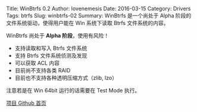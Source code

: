 Title: WinBtrfs 0.2
Author: lovenemesis
Date: 2016-03-15
Category: Drivers
Tags: btrfs
Slug: winbtrfs-02
Summary: WinBtrfs 是一个尚处于 Alpha 阶段的文件系统驱动，使得用户能在 Win 系统下读取 Btrfs 文件系统的内容。

WinBtrfs 尚处于 **Alpha 阶段**，使用有风险！

* 支持读取和写入 Btrfs 文件系统
* 支持 Btrfs 文件系统侦测及发现
* 可以获取 ACL 内容
* 目前尚不支持各类 RAID
* 目前也不支持各种透明压缩方式（zlib, lzo）

注意若是在 Win 64bit 运行的话需要在 Test Mode 执行。

[项目 Github 首页](https://github.com/maharmstone/btrfs)
